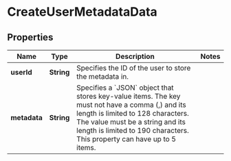 

# CreateUserMetadataData


## Properties

Name | Type | Description | Notes
------------ | ------------- | ------------- | -------------
**userId** | **String** | Specifies the ID of the user to store the metadata in. | 
**metadata** | **String** | Specifies a &#x60;JSON&#x60; object that stores key-value items. The key must not have a comma (,) and its length is limited to 128 characters. The value must be a string and its length is limited to 190 characters. This property can have up to 5 items. | 



